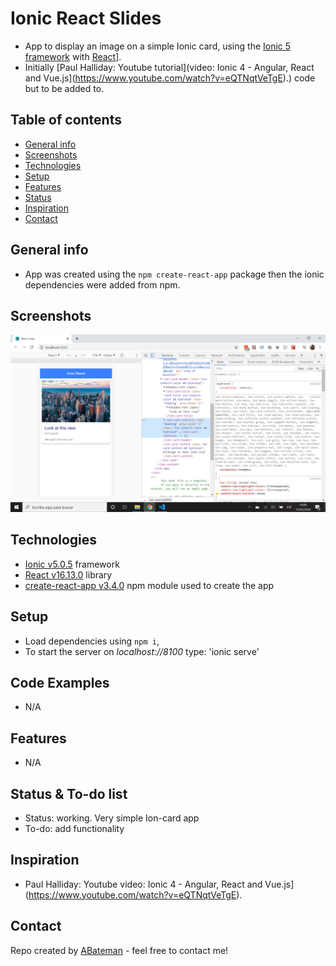 # Ionic React Slides

* App to display an image on a simple Ionic card, using the [Ionic 5 framework](https://ionicframework.com/docs) with [React](https://reactjs.org/)].
* Initially [Paul Halliday: Youtube tutorial](video: Ionic 4 - Angular, React and Vue.js](https://www.youtube.com/watch?v=eQTNqtVeTgE).) code but to be added to.

## Table of contents

* [General info](#general-info)
* [Screenshots](#screenshots)
* [Technologies](#technologies)
* [Setup](#setup)
* [Features](#features)
* [Status](#status)
* [Inspiration](#inspiration)
* [Contact](#contact)

## General info

* App was created using the `npm create-react-app` package then the ionic dependencies were added from npm. 

## Screenshots

![screen print](./img/slide.png)

## Technologies

* [Ionic v5.0.5](https://ionicframework.com/) framework
* [React v16.13.0](https://reactjs.org/) library
* [create-react-app v3.4.0](https://www.npmjs.com/package/create-react-app) npm module used to create the app

## Setup

* Load dependencies using `npm i`,
* To start the server on _localhost://8100_ type: 'ionic serve'

## Code Examples

* N/A

## Features

* N/A

## Status & To-do list

* Status: working. Very simple Ion-card app
* To-do: add functionality

## Inspiration

* Paul Halliday: Youtube video: Ionic 4 - Angular, React and Vue.js](https://www.youtube.com/watch?v=eQTNqtVeTgE).

## Contact

Repo created by [ABateman](https://www.andrewbateman.org) - feel free to contact me!
